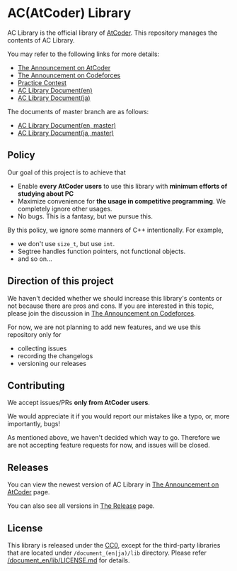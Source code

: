 # AC(AtCoder) Library

AC Library is the official library of [AtCoder](https://atcoder.jp/home). This repository manages the contents of AC Library.

You may refer to the following links for more details:

- [The Announcement on AtCoder](https://atcoder.jp/posts/518)
- [The Announcement on Codeforces](https://codeforces.com/blog/entry/82400)
- [Practice Contest](https://atcoder.jp/contests/practice2)
- [AC Library Document(en)](https://atcoder.github.io/ac-library/production/document_en/)
- [AC Library Document(ja)](https://atcoder.github.io/ac-library/production/document_ja/)

The documents of master branch are as follows:

- [AC Library Document(en, master)](https://atcoder.github.io/ac-library/master/document_en/)
- [AC Library Document(ja, master)](https://atcoder.github.io/ac-library/master/document_ja/)

## Policy

Our goal of this project is to achieve that

- Enable **every AtCoder users** to use this library with **minimum efforts of studying about PC**
- Maximize convenience for **the usage in competitive programming**. We completely ignore other usages.
- No bugs. This is a fantasy, but we pursue this.

By this policy, we ignore some manners of C++ intentionally. For example,

- we don't use `size_t`, but use `int`.
- Segtree handles function pointers, not functional objects.
- and so on...

## Direction of this project

We haven't decided whether we should increase this library's contents or not because there are pros and cons.
If you are interested in this topic, please join the discussion in [The Announcement on Codeforces](https://codeforces.com/blog/entry/82400).

For now, we are not planning to add new features, and we use this repository only for

- collecting issues
- recording the changelogs
- versioning our releases

## Contributing

We accept issues/PRs **only from AtCoder users**.

We would appreciate it if you would report our mistakes like a typo, or, more importantly, bugs!

As mentioned above, we haven't decided which way to go. Therefore we are not accepting feature requests for now, and issues will be closed.

## Releases

You can view the newest version of AC Library in [The Announcement on AtCoder](https://atcoder.jp/posts/518) page.

You can also see all versions in [The Release](https://github.com/atcoder/ac-library/releases) page.

## License

This library is released under the [CC0](https://creativecommons.org/publicdomain/zero/1.0/legalcode), except for the third-party libraries that are located under `/document_(en|ja)/lib` directory. Please refer [/document_en/lib/LICENSE.md](./document_en/lib/LICENSE.md) for details.

